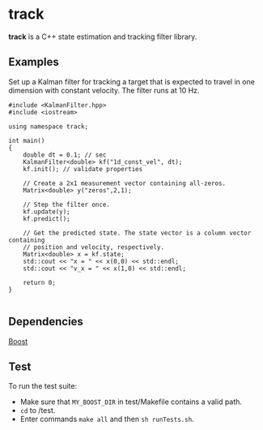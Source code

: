 # track
**track** is a C++ state estimation and tracking filter library.

## Examples

Set up a Kalman filter for tracking a target that is expected to
travel in one dimension with constant velocity. The filter runs at 10 Hz.

```
#include <KalmanFilter.hpp>
#include <iostream>

using namespace track;

int main()
{
    double dt = 0.1; // sec
    KalmanFilter<double> kf("1d_const_vel", dt);
    kf.init(); // validate properties

    // Create a 2x1 measurement vector containing all-zeros.
    Matrix<double> y("zeros",2,1);

    // Step the filter once.
    kf.update(y);
    kf.predict();

    // Get the predicted state. The state vector is a column vector containing
    // position and velocity, respectively.
    Matrix<double> x = kf.state;
    std::cout << "x = " << x(0,0) << std::endl;
    std::cout << "v_x = " << x(1,0) << std::endl;

    return 0;
}


```

## Dependencies
[Boost](https://www.boost.org)  

## Test

To run the test suite:
- Make sure that `MY_BOOST_DIR` in test/Makefile contains a valid path.
- `cd` to /test.
- Enter commands `make all` and then `sh runTests.sh`.
